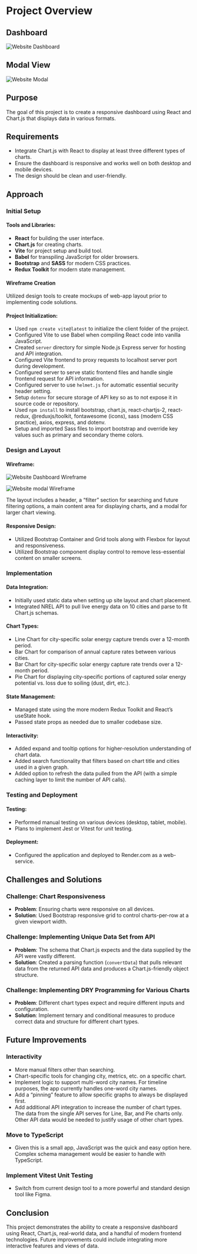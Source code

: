 # Project Overview

## Dashboard

![Website Dashboard](./markdown_images/app_dashboard.jpg)

## Modal View

![Website Modal](./markdown_images/app_modal_image.jpg)

## Purpose

The goal of this project is to create a responsive dashboard using React and Chart.js that displays data in various formats.

## Requirements

- Integrate Chart.js with React to display at least three different types of charts.
- Ensure the dashboard is responsive and works well on both desktop and mobile devices.
- The design should be clean and user-friendly.

## Approach

### Initial Setup

#### Tools and Libraries:

- **React** for building the user interface.
- **Chart.js** for creating charts.
- **Vite** for project setup and build tool.
- **Babel** for transpiling JavaScript for older browsers.
- **Bootstrap** and **SASS** for modern CSS practices.
- **Redux Toolkit** for modern state management.

#### Wireframe Creation

Utilized design tools to create mockups of web-app layout prior to implementing code solutions.

#### Project Initialization:

- Used `npm create vite@latest` to initialize the client folder of the project.
- Configured Vite to use Babel when compiling React code into vanilla JavaScript.
- Created `server` directory for simple Node.js Express server for hosting and API integration.
- Configured Vite frontend to proxy requests to localhost server port during development.
- Configured server to serve static frontend files and handle single frontend request for API information.
- Configured server to use `helmet.js` for automatic essential security header setting.
- Setup `dotenv` for secure storage of API key so as to not expose it in source code or repository.
- Used `npm install` to install bootstrap, chart.js, react-chartjs-2, react-redux, @reduxjs/toolkit, fontawesome (icons), sass (modern CSS practice), axios, express, and dotenv.
- Setup and imported Sass files to import bootstrap and override key values such as primary and secondary theme colors.

### Design and Layout

#### Wireframe:

![Website Dashboard Wireframe](./markdown_images/dashboard.jpg)

![Website modal Wireframe](./markdown_images/modal_image.jpg)

The layout includes a header, a “filter” section for searching and future filtering options, a main content area for displaying charts, and a modal for larger chart viewing.

#### Responsive Design:

- Utilized Bootstrap Container and Grid tools along with Flexbox for layout and responsiveness.
- Utilized Bootstrap component display control to remove less-essential content on smaller screens.

### Implementation

#### Data Integration:

- Initially used static data when setting up site layout and chart placement.
- Integrated NREL API to pull live energy data on 10 cities and parse to fit Chart.js schemas.

#### Chart Types:

- Line Chart for city-specific solar energy capture trends over a 12-month period.
- Bar Chart for comparison of annual capture rates between various cities.
- Bar Chart for city-specific solar energy capture rate trends over a 12-month period.
- Pie Chart for displaying city-specific portions of captured solar energy potential vs. loss due to soiling (dust, dirt, etc.).

#### State Management:

- Managed state using the more modern Redux Toolkit and React’s useState hook.
- Passed state props as needed due to smaller codebase size.

#### Interactivity:

- Added expand and tooltip options for higher-resolution understanding of chart data.
- Added search functionality that filters based on chart title and cities used in a given graph.
- Added option to refresh the data pulled from the API (with a simple caching layer to limit the number of API calls).

### Testing and Deployment

#### Testing:

- Performed manual testing on various devices (desktop, tablet, mobile).
- Plans to implement Jest or Vitest for unit testing.

#### Deployment:

- Configured the application and deployed to Render.com as a web-service.

## Challenges and Solutions

### Challenge: Chart Responsiveness

- **Problem**: Ensuring charts were responsive on all devices.
- **Solution**: Used Bootstrap responsive grid to control charts-per-row at a given viewport width.

### Challenge: Implementing Unique Data Set from API

- **Problem**: The schema that Chart.js expects and the data supplied by the API were vastly different.
- **Solution**: Created a parsing function (`convertData`) that pulls relevant data from the returned API data and produces a Chart.js-friendly object structure.

### Challenge: Implementing DRY Programming for Various Charts

- **Problem**: Different chart types expect and require different inputs and configuration.
- **Solution**: Implement ternary and conditional measures to produce correct data and structure for different chart types.

## Future Improvements

### Interactivity

- More manual filters other than searching.
- Chart-specific tools for changing city, metrics, etc. on a specific chart.
- Implement logic to support multi-word city names. For timeline purposes, the app currently handles one-word city names.
- Add a “pinning” feature to allow specific graphs to always be displayed first.
- Add additional API integration to increase the number of chart types. The data from the single API serves for Line, Bar, and Pie charts only. Other API data would be needed to justify usage of other chart types.

### Move to TypeScript

- Given this is a small app, JavaScript was the quick and easy option here. Complex schema management would be easier to handle with TypeScript.

### Implement Vitest Unit Testing

- Switch from current design tool to a more powerful and standard design tool like Figma.

## Conclusion

This project demonstrates the ability to create a responsive dashboard using React, Chart.js, real-world data, and a handful of modern frontend technologies. Future improvements could include integrating more interactive features and views of data.
